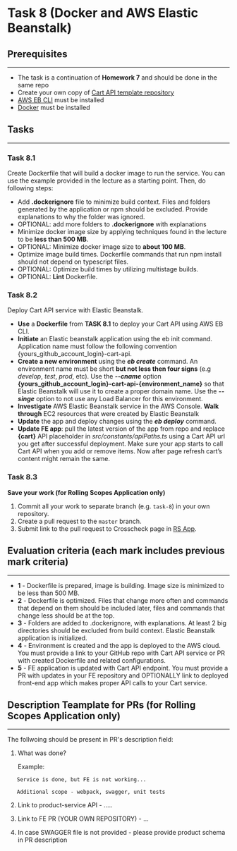 # Task 8 (Docker and AWS Elastic Beanstalk)

## Prerequisites

---

- The task is a continuation of **Homework 7** and should be done in the same repo
- Create your own copy of [Cart API template repository](https://github.com/boale/rs-cart-api)
- [AWS EB CLI](https://docs.aws.amazon.com/elasticbeanstalk/latest/dg/eb-cli3-install.html) must be installed
- [Docker](https://docs.docker.com/get-docker/) must be installed

## Tasks

---

### Task 8.1

Create Dockerfile that will build a docker image to run the service. You can use the example provided in the lecture as a starting point. Then, do following steps:

- Add **.dockerignore** file to minimize build context. Files and folders generated by the application or npm should be excluded. Provide explanations to why the folder was ignored.
- OPTIONAL: add more folders to **.dockerignore** with explanations
- Minimize docker image size by applying techniques found in the lecture to be **less than 500 MB**.
- OPTIONAL: Minimize docker image size to **about 100 MB**.
- Optimize image build times. Dockerfile commands that run npm install should not depend on typescript files.
- OPTIONAL: Optimize build times by utilizing multistage builds.
- OPTIONAL: **Lint** Dockerfile.

### Task 8.2

Deploy Cart API service with Elastic Beanstalk.

- **Use** a **Dockerfile** from **TASK 8.1** to deploy your Cart API using AWS EB CLI.
- **Initiate** an Elastic beanstalk application using the eb init command. Application name must follow the following convention {yours_github_account_login}-cart-api.
- **Create a new environment** using the **_eb create_** command. An environment name must be short **but not less then four signs** (e.g _develop_, _test_, _prod_, etc). Use the **_--cname_** option **{yours_github_account_login}-cart-api-{environment_name}** so that Elastic Beanstalk will use it to create a proper domain name. Use the _**--singe**_ option to not use any Load Balancer for this environment.
- **Investigate** AWS Elastic Beanstalk service in the AWS Console. **Walk through** EC2 resources that were created by Elastic Beanstalk
- **Update** the app and deploy changes using the **_eb deploy_** command.
- **Update FE app**: pull the latest version of the app from repo and replace **{cart}** API placeholder in _src/constants/apiPaths.ts_ using a Cart API url you get after successful deployment. Make sure your app starts to call Cart API when you add or remove items. Now after page refresh cart’s content might remain the same.

### Task 8.3

**Save your work (for Rolling Scopes Application only)**

1. Commit all your work to separate branch (e.g. `task-8`) in your own repository.
2. Create a pull request to the `master` branch.
3. Submit link to the pull request to Crosscheck page in [RS App](https://app.rs.school).

## Evaluation criteria (each mark includes previous mark criteria)

---

- **1** - Dockerfile is prepared, image is building. Image size is minimized to be less than 500 MB.
- **2** - Dockerfile is optimized. Files that change more often and commands that depend on them should be included later, files and commands that change less should be at the top.
- **3** - Folders are added to .dockerignore, with explanations. At least 2 big directories should be excluded from build context. Elastic Beanstalk application is initialized.
- **4** - Environment is created and the app is deployed to the AWS cloud. You must provide a link to your GitHub repo with Cart API service or PR with created Dockerfile and related configurations.
- **5** - FE application is updated with Cart API endpoint. You must provide a PR with updates in your FE repository and OPTIONALLY link to deployed front-end app which makes proper API calls to your Cart service.

## Description Teamplate for PRs (for Rolling Scopes Application only)

---

The follwoing should be present in PR's description field:

1. What was done?

   Example:

```
   Service is done, but FE is not working...

   Additional scope - webpack, swagger, unit tests
```

2. Link to product-service API - .....
3. Link to FE PR (YOUR OWN REPOSITORY) - ...

4. In case SWAGGER file is not provided - please provide product schema in PR description
